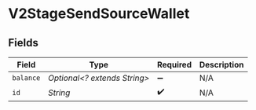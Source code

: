 # V2StageSendSourceWallet


## Fields

| Field                        | Type                         | Required                     | Description                  |
| ---------------------------- | ---------------------------- | ---------------------------- | ---------------------------- |
| `balance`                    | *Optional<? extends String>* | :heavy_minus_sign:           | N/A                          |
| `id`                         | *String*                     | :heavy_check_mark:           | N/A                          |